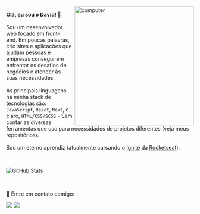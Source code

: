 <img src="https://raw.githubusercontent.com/MicaelliMedeiros/micaellimedeiros/master/image/computer-illustration.png" min-width="320px" max-width="320px" width="320px" align="right" alt="computer">

<p align="left">
  <strong>Olá, eu sou o David! 👋</strong>
  <br><br>
  Sou um desenvolvedor web focado em front-end. Em poucas palavras, crio sites e aplicações que ajudam pessoas e empresas conseguirem enfrentar os desafios de negócios e atender às suas necessidades.
  <br><br>
  As principais linguagens na minha stack de tecnologias são: <code>JavaScript</code>, <code>React</code>, <code>Next</code>, e claro, <code>HTML/CSS/SCSS</code> - Sem contar as diversas ferramentas que uso para necessidades de projetos diferentes (veja meus repositórios).
  <br><br>
  Sou um eterno aprendiz (atualmente cursando o <a href="https://lp.rocketseat.com.br/ignite">Ignite</a> da <a href="https://www.rocketseat.com.br/">Rocketseat</a>). 
</p>

<br>

![GitHub Stats](https://github-readme-stats.vercel.app/api?username=artagnandev&show_icons=true)

<br>

<p align="left">
  💌 Entre em contato comigo:
</p>

<p align="left">
  <a href="mailto:davidartagnan619@gmail.com" alt="Gmail">
  <img src="https://img.shields.io/badge/-Gmail-FF0000?style=flat-square&labelColor=FF0000&logo=gmail&logoColor=white&link=LINK-DO-SEU-EMAIL" /></a>

  <a href="https://www.linkedin.com/in/david-artagnan/" alt="Linkedin">
  <img src="https://img.shields.io/badge/-Linkedin-0e76a8?style=flat-square&logo=Linkedin&logoColor=white&link=LINK-DO-SEU-LINKEDIN" /></a>
</p>  
